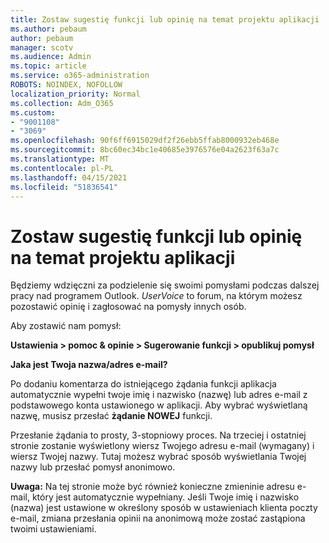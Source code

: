 ```yaml
---
title: Zostaw sugestię funkcji lub opinię na temat projektu aplikacji
ms.author: pebaum
author: pebaum
manager: scotv
ms.audience: Admin
ms.topic: article
ms.service: o365-administration
ROBOTS: NOINDEX, NOFOLLOW
localization_priority: Normal
ms.collection: Adm_O365
ms.custom:
- "9001108"
- "3069"
ms.openlocfilehash: 90f6ff6915029df2f26ebb5ffab8000932eb468e
ms.sourcegitcommit: 8bc60ec34bc1e40685e3976576e04a2623f63a7c
ms.translationtype: MT
ms.contentlocale: pl-PL
ms.lasthandoff: 04/15/2021
ms.locfileid: "51836541"
---
```

# <a name="leave-a-feature-request-or-feedback-on-app-design"></a>Zostaw sugestię funkcji lub opinię na temat projektu aplikacji

Będziemy wdzięczni za podzielenie się swoimi pomysłami podczas dalszej pracy nad programem Outlook. *UserVoice* to forum, na którym możesz pozostawić opinię i zagłosować na pomysły innych osób.  

Aby zostawić nam pomysł: 

**Ustawienia > pomoc & opinie > Sugerowanie funkcji > opublikuj pomysł** 

**Jaka jest Twoja nazwa/adres e-mail?**

Po dodaniu komentarza do istniejącego żądania funkcji aplikacja automatycznie wypełni twoje imię i nazwisko (nazwę) lub adres e-mail z podstawowego konta ustawionego w aplikacji. Aby wybrać wyświetlaną nazwę, musisz przesłać **żądanie NOWEJ** funkcji. 

Przesłanie żądania to prosty, 3-stopniowy proces. Na trzeciej i ostatniej stronie zostanie wyświetlony wiersz Twojego adresu e-mail (wymagany) i wiersz Twojej nazwy. Tutaj możesz wybrać sposób wyświetlania Twojej nazwy lub przesłać pomysł anonimowo. 

**Uwaga:** Na tej stronie może być również konieczne zmieninie adresu e-mail, który jest automatycznie wypełniany. Jeśli Twoje imię i nazwisko (nazwa) jest ustawione w określony sposób w ustawieniach klienta poczty e-mail, zmiana przesłania opinii na anonimową może zostać zastąpiona twoimi ustawieniami. 
